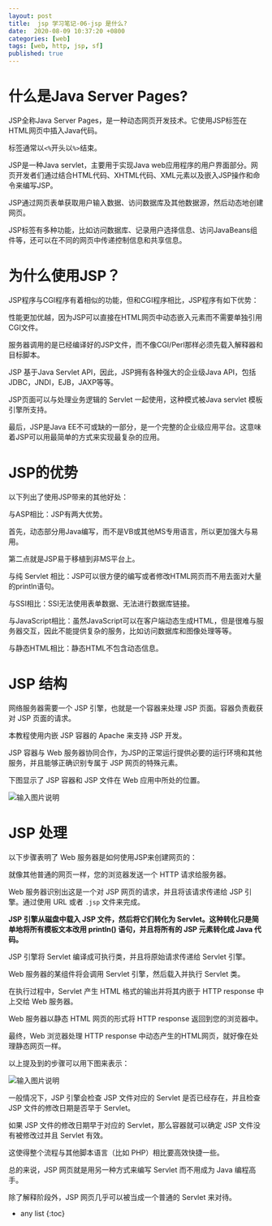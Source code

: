```yaml
---
layout: post
title:  jsp 学习笔记-06-jsp 是什么?
date:  2020-08-09 10:37:20 +0800
categories: [web]
tags: [web, http, jsp, sf]
published: true
---
```


# 什么是Java Server Pages?

JSP全称Java Server Pages，是一种动态网页开发技术。它使用JSP标签在HTML网页中插入Java代码。

标签通常以`<%`开头以`%>`结束。

JSP是一种Java servlet，主要用于实现Java web应用程序的用户界面部分。网页开发者们通过结合HTML代码、XHTML代码、XML元素以及嵌入JSP操作和命令来编写JSP。

JSP通过网页表单获取用户输入数据、访问数据库及其他数据源，然后动态地创建网页。

JSP标签有多种功能，比如访问数据库、记录用户选择信息、访问JavaBeans组件等，还可以在不同的网页中传递控制信息和共享信息。

# 为什么使用JSP？

JSP程序与CGI程序有着相似的功能，但和CGI程序相比，JSP程序有如下优势：

性能更加优越，因为JSP可以直接在HTML网页中动态嵌入元素而不需要单独引用CGI文件。

服务器调用的是已经编译好的JSP文件，而不像CGI/Perl那样必须先载入解释器和目标脚本。

JSP 基于Java Servlet API，因此，JSP拥有各种强大的企业级Java API，包括JDBC，JNDI，EJB，JAXP等等。

JSP页面可以与处理业务逻辑的 Servlet 一起使用，这种模式被Java servlet 模板引擎所支持。

最后，JSP是Java EE不可或缺的一部分，是一个完整的企业级应用平台。这意味着JSP可以用最简单的方式来实现最复杂的应用。

# JSP的优势

以下列出了使用JSP带来的其他好处：

与ASP相比：JSP有两大优势。

首先，动态部分用Java编写，而不是VB或其他MS专用语言，所以更加强大与易用。

第二点就是JSP易于移植到非MS平台上。

与纯 Servlet 相比：JSP可以很方便的编写或者修改HTML网页而不用去面对大量的println语句。

与SSI相比：SSI无法使用表单数据、无法进行数据库链接。

与JavaScript相比：虽然JavaScript可以在客户端动态生成HTML，但是很难与服务器交互，因此不能提供复杂的服务，比如访问数据库和图像处理等等。

与静态HTML相比：静态HTML不包含动态信息。

# JSP 结构

网络服务器需要一个 JSP 引擎，也就是一个容器来处理 JSP 页面。容器负责截获对 JSP 页面的请求。

本教程使用内嵌 JSP 容器的 Apache 来支持 JSP 开发。

JSP 容器与 Web 服务器协同合作，为JSP的正常运行提供必要的运行环境和其他服务，并且能够正确识别专属于 JSP 网页的特殊元素。

下图显示了 JSP 容器和 JSP 文件在 Web 应用中所处的位置。

![输入图片说明](https://images.gitee.com/uploads/images/2020/0830/092443_9d6e1699_508704.png)

# JSP 处理

以下步骤表明了 Web 服务器是如何使用JSP来创建网页的：

就像其他普通的网页一样，您的浏览器发送一个 HTTP 请求给服务器。

Web 服务器识别出这是一个对 JSP 网页的请求，并且将该请求传递给 JSP 引擎。通过使用 URL 或者 `.jsp` 文件来完成。

**JSP 引擎从磁盘中载入 JSP 文件，然后将它们转化为 Servlet。这种转化只是简单地将所有模板文本改用 println() 语句，并且将所有的 JSP 元素转化成 Java 代码。**

JSP 引擎将 Servlet 编译成可执行类，并且将原始请求传递给 Servlet 引擎。

Web 服务器的某组件将会调用 Servlet 引擎，然后载入并执行 Servlet 类。

在执行过程中，Servlet 产生 HTML 格式的输出并将其内嵌于 HTTP response 中上交给 Web 服务器。

Web 服务器以静态 HTML 网页的形式将 HTTP response 返回到您的浏览器中。

最终，Web 浏览器处理 HTTP response 中动态产生的HTML网页，就好像在处理静态网页一样。

以上提及到的步骤可以用下图来表示：

![输入图片说明](https://images.gitee.com/uploads/images/2020/0830/092628_171e68bc_508704.png)

一般情况下，JSP 引擎会检查 JSP 文件对应的 Servlet 是否已经存在，并且检查 JSP 文件的修改日期是否早于 Servlet。

如果 JSP 文件的修改日期早于对应的 Servlet，那么容器就可以确定 JSP 文件没有被修改过并且 Servlet 有效。

这使得整个流程与其他脚本语言（比如 PHP）相比要高效快捷一些。

总的来说，JSP 网页就是用另一种方式来编写 Servlet 而不用成为 Java 编程高手。

除了解释阶段外，JSP 网页几乎可以被当成一个普通的 Servlet 来对待。

* any list
{:toc}